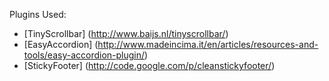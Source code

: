Plugins Used:
- [TinyScrollbar] (http://www.baijs.nl/tinyscrollbar/)
- [EasyAccordion] (http://www.madeincima.it/en/articles/resources-and-tools/easy-accordion-plugin/)
- [StickyFooter] (http://code.google.com/p/cleanstickyfooter/)
